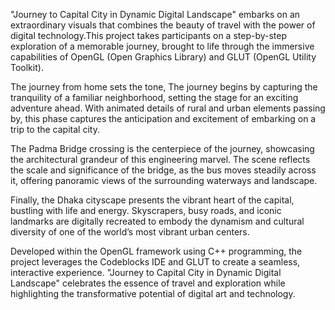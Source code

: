 "Journey to Capital City in Dynamic Digital Landscape" embarks on an extraordinary visuals that combines the beauty of travel with the power of digital technology.This project takes participants on a step-by-step exploration of a memorable journey, brought to life through the immersive capabilities of OpenGL (Open Graphics Library) and GLUT (OpenGL Utility Toolkit).

The journey from home sets the tone, The journey begins by capturing the tranquility of a familiar neighborhood, setting the stage for an exciting adventure ahead. With animated details of rural and urban elements passing by, this phase captures the anticipation and excitement of embarking on a trip to the capital city.

The Padma Bridge crossing is the centerpiece of the journey, showcasing the architectural grandeur of this engineering marvel. The scene reflects the scale and significance of the bridge, as the bus moves steadily across it, offering panoramic views of the surrounding waterways and landscape.

Finally, the Dhaka cityscape presents the vibrant heart of the capital, bustling with life and energy. Skyscrapers, busy roads, and iconic landmarks are digitally recreated to embody the dynamism and cultural diversity of one of the world’s most vibrant urban centers.

Developed within the OpenGL framework using C++ programming, the project leverages the Codeblocks IDE and GLUT to create a seamless, interactive experience. "Journey to Capital City in Dynamic Digital Landscape" celebrates the essence of travel and exploration while highlighting the transformative potential of digital art and technology.
